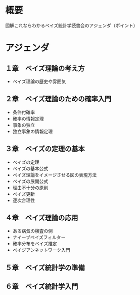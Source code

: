 # 概要
図解これならわかるベイズ統計学読書会のアジェンダ（ポイント）

# アジェンダ
## １章　ベイズ理論の考え方
- ベイズ理論の歴史や雰囲気

## ２章　ベイズ理論のための確率入門
- 条件付確率
- 確率の情報定理
- 事象の独立
- 独立事象の情報定理

## ３章　ベイズの定理の基本
- ベイズの定理
- ベイズの基本公式
- ベイズ理論をイメージさせる図の表現方法
- ベイズの展開公式
- 理由不十分の原則
- ベイズ更新
- 逐次合理性

## ４章　ベイズ理論の応用
- ある病気の検査の例
- ナイーブベイズフィルター
- 確率分布をベイズ推定
- ベイジアンネットワーク入門


## ５章　ベイズ統計学の準備


## ６章　ベイズ統計学入門

